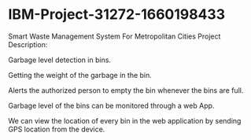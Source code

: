 # IBM-Project-31272-1660198433
Smart Waste Management System For Metropolitan Cities
Project Description:

Garbage level detection in bins.

Getting the weight of the garbage in the bin. 

Alerts the authorized person to empty the bin whenever the bins are full.

Garbage level of the bins can be monitored through a web App.

We can view the location of every bin in the web application by sending GPS location from the device.

